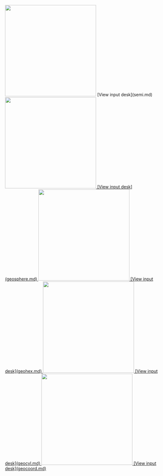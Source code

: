 
 <img height="300" width="300" src="https://lanl.github.io/LaGriT/assets/images/boxtilt.jpg"> 
[View input desk](semi.md)    

 <a href="/assets/images/sn.sphere_expand.jpg"> 
 <img height="300" width="300" src="https://lanl.github.io/LaGriT/assets/images/sn.sphere.jpg"> 
[View input desk](geosphere.md)

<a href="/assets/images/hex_expand.jpg">
 <img height="300" width="300" src="https://lanl.github.io/LaGriT/assets/images/hex.jpg"> 
[View input desk](geohex.md)

 <a href="/assets/images/cylinder_expand.jpg"> 
 <img height="300" width="300" src="https://lanl.github.io/LaGriT/assets/images/cylinder.jpg"> 
[View input desk](geocyl.md)  

 <a href="/assets/images/coord.jpg">
 <img height="300" width="300" src="https://lanl.github.io/LaGriT/assets/images/coord.jpg"> 
[View input desk](geocoord.md) 

                                 
                                             
                                            

